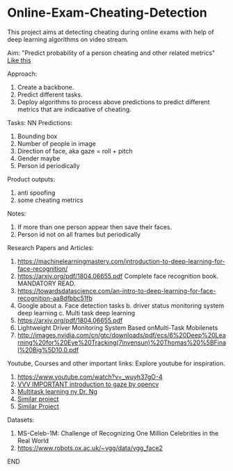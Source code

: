 # Online-Exam-Cheating-Detection
This project aims at detecting cheating during online exams with help of deep learning algorithms on video stream.

Aim:
"Predict probability of a person cheating and other related metrics"
[Like this]( https://www.youtube.com/watch?v=-lmc2-podgQ)

Approach:
1. Create a backbone.
2. Predict different tasks.
3. Deploy algorithms to process above predictions to predict different metrics that are indicaative of cheating.

Tasks: 
NN Predictions: 
1. Bounding box 
2. Number of people in image
2. Direction of face, aka gaze = roll + pitch 
3. Gender maybe
4. Person id periodically

Product outputs:
1. anti spoofing 
2. some cheating metrics

Notes:
1. If more than one person appear then save their faces.
2. Person id not on all frames but periodically

Research Papers and Articles:
1. https://machinelearningmastery.com/introduction-to-deep-learning-for-face-recognition/
2. https://arxiv.org/pdf/1804.06655.pdf Complete face recognition book. MANDATORY READ.
2. https://towardsdatascience.com/an-intro-to-deep-learning-for-face-recognition-aa8dfbbc51fb
3. Google about 
  a. Face detection tasks
  b. driver status monitoring system deep learning
  c. Multi task deep learning
4. https://arxiv.org/pdf/1804.06655.pdf
5. Lightweight Driver Monitoring System Based onMulti-Task Mobilenets
6. http://images.nvidia.com/cn/gtc/downloads/pdf/ecs/6%20Deep%20Learning%20for%20Eye%20Tracking(7invensun)%20Thomas%20%5BFinal%20Big%5D10.0.pdf

Youtube, Courses and other important links:
Explore youtube for inspiration.
1. https://www.youtube.com/watch?v=_wuyh37gO-4
2. [VVV IMPORTANT introduction to gaze by opencv](https://www.youtube.com/watch?v=-lmc2-podgQ)
3. [Multitask learning ny Dr. Ng](https://www.youtube.com/watch?v=UdXfsAr4Gjw&feature=youtu.be)
4. [Similar project](https://www.youtube.com/watch?v=YEZMk1P0-yw)
5. [Similar Project](https://www.youtube.com/watch?v=VWUgkcX_KoY)

Datasets:
1. MS-Celeb-1M: Challenge of Recognizing One Million Celebrities in the Real World
2. https://www.robots.ox.ac.uk/~vgg/data/vgg_face2

END

